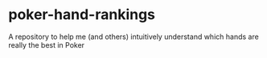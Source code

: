 # poker-hand-rankings
A repository to help me (and others) intuitively understand which hands are really the best in Poker
